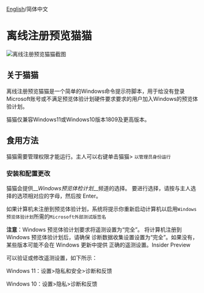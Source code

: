 [English](https://github.com/wkywky123123/offlineinsiderenroll/blob/master/readme.md)/简体中文

# 离线注册预览猫猫

![离线注册预览猫猫截图](https://github.com/wkywky123123/offlineinsiderenroll/assets/89382167/2e36384b-822e-4ade-a942-2aa2a6617f28)

## 关于猫猫

离线注册预览猫猫是一个简单的Windows命令提示符脚本，用于给没有登录Microsoft账号或不满足预览体验计划硬件要求要求的用户加入Windows的预览体验计划。

猫猫仅兼容Windows11或Windows10版本1809及更高版本。

## 食用方法

猫猫需要管理权限才能运行。主人可以右键单击猫猫> `以管理员身份运行`

### 安装和配置更改

猫猫会提供__*Windows预览体检计划*__频道的选择。 要进行选择，请按与主人选择的选项相对应的字母，然后按 Enter。

如果计算机未注册到预览体验计划，系统将提示你重新启动计算机以启用`Windows预览体验计划`所需的`Microsoft外部测试版签名`

**注意**：Windows 预览体验计划要求将遥测设置为“完全”。 将计算机注册到 Windows 预览体验计划后，请确保 诊断数据收集设置设置为“完全”。如果没有，某些版本可能不会在 Windows 更新中提供 正确的遥测设置。Insider Preview

可以验证或修改遥测设置，如下所示：

Windows 11：设置>隐私和安全>诊断和反馈

Windows 10：设置>隐私>诊断和反馈
